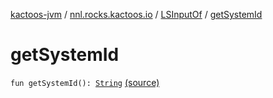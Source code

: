 [kactoos-jvm](../../index.md) / [nnl.rocks.kactoos.io](../index.md) / [LSInputOf](index.md) / [getSystemId](.)

# getSystemId

`fun getSystemId(): `[`String`](https://kotlinlang.org/api/latest/jvm/stdlib/kotlin/-string/index.html) [(source)](https://github.com/neonailol/kactoos/blob/master/kactoos-jvm/src/main/kotlin/nnl/rocks/kactoos/io/LSInputOf.kt#L70)